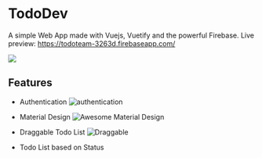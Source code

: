 # TodoDev
A simple Web App made with Vuejs, Vuetify and the powerful Firebase.
Live preview: https://todoteam-3263d.firebaseapp.com/

![
](https://imgur.com/CWzxIzk.png)

## Features
- Authentication ![authentication](https://i.imgur.com/xsK9SQK.gif)

- Material Design ![Awesome Material Design](https://imgur.com/pyTyEjL.png)

- Draggable Todo List ![Draggable](https://imgur.com/6fEmPRB.png)

- Todo List based on Status 
